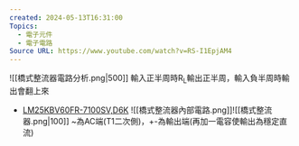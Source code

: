 ```yaml
---
created: 2024-05-13T16:31:00
Topics:
  - 電子元件
  - 電子電路
Source URL: https://www.youtube.com/watch?v=RS-I1EpjAM4
---
```

![[橋式整流器電路分析.png|500]]
輸入正半周時R<sub>L</sub>輸出正半周，輸入負半周時輸出會翻上來
- [LM25KBV60FR-7100SV,D6K](file:///C:/Users/min.zhu/Downloads/LM25KBV60FR.pdf)
![[橋式整流器內部電路.png]]![[橋式整流器.png|100]]
~為AC端(T1二次側)，+-為輸出端(再加一電容使輸出為穩定直流)